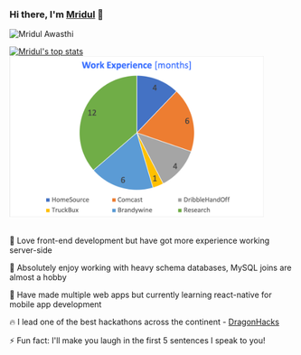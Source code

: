 ### Hi there, I'm [Mridul](https://differentsyntax.github.io) 👋

<!--
**differentsyntax/differentsyntax** is a ✨ _special_ ✨ repository because its `README.md` (this file) appears on your GitHub profile.
-->
![Mridul Awasthi](https://github.com/differentsyntax/differentsyntax/blob/master/img/mridul.gif)

[![Mridul's top stats](https://github-readme-stats.vercel.app/api/top-langs/?username=differentsyntax&count_private=true)](https://github.com/anuraghazra/github-readme-stats) <img src="https://github.com/differentsyntax/differentsyntax/blob/master/img/work.png" height= 285 width= 450></img>

##

:notebook: Love front-end development but have got more experience working server-side 

:blue_heart: Absolutely enjoy working with heavy schema databases, MySQL joins are almost a hobby

:pencil: Have made multiple web apps but currently learning react-native for mobile app development

:fire: I lead one of the best hackathons across the continent - [DragonHacks](https://www.linkedin.com/company/dragonhacks/)

⚡ Fun fact: I'll make you laugh in the first 5 sentences I speak to you!
